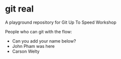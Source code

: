 # git real
A playground repository for Git Up To Speed Workshop

People who can git with the flow:

* Can you add your name below?
* John Pham was here
* Carson Welty
